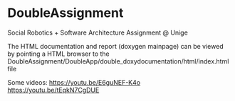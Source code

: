 # DoubleAssignment
Social Robotics + Software Architecture Assignment @ Unige

The HTML documentation and report (doxygen mainpage) can be viewed by pointing a HTML browser to 
the DoubleAssignment/DoubleApp/double_doxydocumentation/html/index.html file

Some videos:
https://youtu.be/E6guNEF-K4o
https://youtu.be/tEqkN7CgDUE

